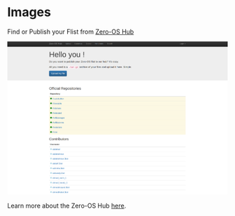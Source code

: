 # Images

Find or Publish your Flist from [Zero-OS Hub](https://hub.grid.tf/)

![](../img/0_hub.png)

Learn more about the Zero-OS Hub [here](../../developers/flist/flist_hub/zos_hub.md).